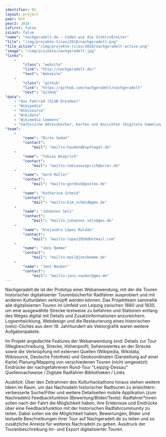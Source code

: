 ```yaml
---
identifier: 81
layout: project
year: Ost
year2: 2018
isFirst: false
isLast: false
"name": "nachgeradelt.de – Coden wie die Stahlroßreiter"
"tile": "/img/projekte-tiles/2018/nachgeradelt.png"
"tile_active": "/img/projekte-tiles/2018/nachgeradelt-active.png"
"image": "/img/projekte/nachgeradelt.jpg"
"links":
    -
        "class": "website"
        "link": "http://nachgeradelt.de/"
        "text": "Webseite"
    -
        "class": "github"
        "link": "https://github.com/nachgeradelt/nachgeradelt"
        "text": "GitHub"
"data":
    - "Das Fahrrad (SLUB Dresden)"
    - "Wikipedia"
    - "Wikisource"
    - "Wikidata"
    - "Wikimedia Commons"
    - "Sächsische Adressbücher, Karten und Ansichten (Digitale Sammlungen der SLUB Dresden)"
"team":
    -
        "name": "Birte Sedat"
        "contact":
            "mail": "mailto:hauden@kopfnagel.de"
    -
        "name": "Tobias Wieprich"
        "contact":
            "mail": "mailto:tobiaswieprich@arcor.de"
    -
        "name": "Gerd Müller"
        "contact":
            "mail": "mailto:gerdesk@posteo.de"
    -
        "name": "Katharina Schmid"
        "contact":
            "mail": "mailto:kim_schmid@gmx.de"
    -
        "name": "Johannes Selz"
        "contact":
            "mail": "mailto:johannes.selz@gmx.de"
    -
        "name": "Alejandro López Roldán"
        "contact":
            "mail": "mailto:lopez2056@hotmail.com"
    -
        "name": "Jens Bemme"
        "contact":
            "mail": "mailto:mail@jensbemme.de"
    -
        "name": "Jens Nauber"
        "contact":
            "mail": "mailto:jens.nauber@gmx.de"
---
```

Nachgeradelt.de ist der Prototyp einer Webanwendung, mit der die Touren historischer digitalisierter Tourenbücherfür Radfahrer ausprobiert und mit anderen Kulturdaten verknüpft werden können. Das Projektteam sammelte alle digitalisierten Touren im Umfeld von Leipzig zwischen 1880 und 1930, um eine ausgewählte Strecke testweise zu befahren und Stationen entlang des Weges digital mit Details und Zusatzinformationen anzureichern. Logoentwicklung, Webdesign und die Restaurierung eines historischen (velo)-Clichés aus dem 19. Jahrhundert als Vektorgrafik waren weitere Aufgabenpakete.

Im Projekt angedachte Features der Webanwendung sind: Details zur Tour (Wegbeschreibung, Strecke, Höhenprofil, Sehenswertes an der Strecke sowie die Verknüpfung mit externen Quellen (Wikipedia, Wikidata, Wikisource, Deutsche Fotothek) und Geokoordinaten (Darstellung auf einer Karte) Planung/Mapping von verschiedenen Touren (nicht umgesetzt) Eindrücke der nachgefahrenen Rund-Tour "Leipzig-Dessau" Quellennachweise / Digitale Radfahrer-Bibliotheken / Links

Ausblick: Über den Zeitrahmen des Kulturhackathons hinaus stehen weitere Ideen im Raum, um das Nachradeln historischer Radtouren zu erleichtern: verbesserte Suche/Filter und weitere Detailseiten mobile Applikation (zum Nachradeln) Feedbackfunktion (Bewertung/Bilder/Texte): Radfahrer*innen sollen nach der Fahrt die Möglichkeit haben, ihre Erlebnisse und Eindrücke über eine Feedbackfunktion mit der historischen Radfahrcommunity zu teilen. Dabei sollen sie die Möglichkeit haben, Bewertungen, Bilder und textuelle Beschreibungen ihrer Tour auf Nachgeradelt.de zu teilen und so zusätzliche Anreize für weiteres Nachradeln zu geben. Ausdruck der Tourenbeschreibung Im- und Export digitalisierter Touren.
